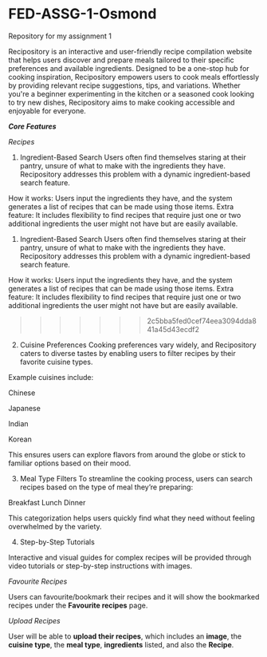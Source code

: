 # FED-ASSG-1-Osmond
Repository for my assignment 1

Recipository is an interactive and user-friendly recipe compilation website that helps users discover and prepare meals tailored to their specific preferences and available ingredients. Designed to be a one-stop hub for cooking inspiration, Recipository empowers users to cook meals effortlessly by providing relevant recipe suggestions, tips, and variations. Whether you're a beginner experimenting in the kitchen or a seasoned cook looking to try new dishes, Recipository aims to make cooking accessible and enjoyable for everyone.

***Core Features***


*Recipes*
1. Ingredient-Based Search
Users often find themselves staring at their pantry, unsure of what to make with the ingredients they have. Recipository addresses this problem with a dynamic ingredient-based search feature.

How it works: Users input the ingredients they have, and the system generates a list of recipes that can be made using those items.
Extra feature: It includes flexibility to find recipes that require just one or two additional ingredients the user might not have but are easily available.


  1. Ingredient-Based Search
  Users often find themselves staring at their pantry, unsure of what to make with the ingredients they have. Recipository addresses this problem with a dynamic ingredient-based search feature.
  
  How it works: Users input the ingredients they have, and the system generates a list of recipes that can be made using those items.
  Extra feature: It includes flexibility to find recipes that require just one or two additional ingredients the user might not have but are easily available.
>>>>>>> 2c5bba5fed0cef74eea3094dda841a45d43ecdf2

2. Cuisine Preferences
  Cooking preferences vary widely, and Recipository caters to diverse tastes by enabling users to filter recipes by their favorite cuisine types.
  
  Example cuisines include:
  
  Chinese
  
  Japanese
  
  Indian
  
  Korean
  
  This ensures users can explore flavors from around the globe or stick to familiar options based on their mood.

3. Meal Type Filters
  To streamline the cooking process, users can search recipes based on the type of meal they’re preparing:
  
  Breakfast
  Lunch
  Dinner

  This categorization helps users quickly find what they need without feeling overwhelmed by the variety.

4. Step-by-Step Tutorials

Interactive and visual guides for complex recipes will be provided through video tutorials or step-by-step instructions with images.

*Favourite Recipes*

Users can favourite/bookmark their recipes and it will show the bookmarked recipes under the **Favourite recipes** page.

*Upload Recipes*

User will be able to **upload their recipes**, which includes an **image**, the **cuisine type**, the **meal type**, **ingredients** listed, and also the **Recipe**.


